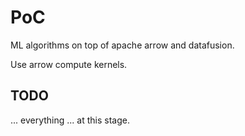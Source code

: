# PoC

ML algorithms on top of apache arrow and datafusion.

Use arrow compute kernels.

## TODO
... everything ... at this stage.